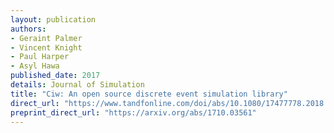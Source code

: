 ```yaml
---
layout: publication
authors:
- Geraint Palmer
- Vincent Knight
- Paul Harper
- Asyl Hawa
published_date: 2017
details: Journal of Simulation
title: "Ciw: An open source discrete event simulation library"
direct_url: "https://www.tandfonline.com/doi/abs/10.1080/17477778.2018.1473909"
preprint_direct_url: "https://arxiv.org/abs/1710.03561"
---
```

